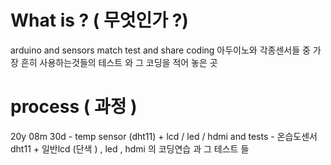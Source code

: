 # What is ? ( 무엇인가 ?)
arduino and sensors match test and share coding 
아두이노와 각종센서들 중 가장 흔히 사용하는것들의 테스트 와 그 코딩을 적어 놓은 곳 

# process ( 과정 )
20y 08m 30d -   temp sensor (dht11)  + lcd / led / hdmi and tests
            -   온습도센서 dht11 + 일반lcd (단색 ) , led , hdmi 의 코딩연습 과 그 테스트 들 
            
           

